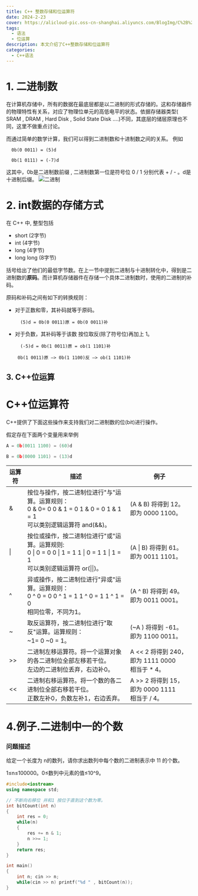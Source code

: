 ```yaml
---
title: C++ 整数存储和位运算符
date: 2024-2-23
cover: https://alicloud-pic.oss-cn-shanghai.aliyuncs.com/BlogImg/C%2B%2B%E8%AF%AD%E6%B3%95/%E4%BD%8D%E8%BF%90%E7%AE%97/%E5%B0%81%E9%9D%A2.png
tags:
  - 语法
  - 位运算
description: 本文介绍了C++整数存储和位运算符
categories:
  - C++语法
---
```

# 1. 二进制数

在计算机存储中，所有的数据在最底层都是以二进制的形式存储的。这和存储器件的物理特性有关系，对应了物理位单元的高低电平的状态。依据存储器类型( SRAM , DRAM , Hard Disk , Solid State Disk ....)不同，其底层的储层原理也不同，这里不做重点讨论。

而通过简单的数学计算，我们可以得到二进制数和十进制数之间的关系。 例如

``` shell
  0b(0 0011) = (5)d
  ```

```shell
  0b(1 0111) = (-7)d
  ```

这其中，0b是二进制数前缀 , 二进制数第一位是符号位 0 / 1 分别代表 + / - 。d是十进制后缀。
![二进制](https://alicloud-pic.oss-cn-shanghai.aliyuncs.com/BlogImg/C%2B%2B%E8%AF%AD%E6%B3%95/%E4%BD%8D%E8%BF%90%E7%AE%97/%E4%BA%8C%E8%BF%9B%E5%88%B6.png)
# 2. int数据的存储方式

在 C++ 中, 整型包括 

+ short (2字节)
+ int  (4字节)
+ long (4字节)
+ long long (8字节)

括号给出了他们的最低字节数。在上一节中提到二进制与十进制转化中，得到是二进制数的**原码**。而计算机存储器件在存储一个具体二进制数时，使用的二进制的补码。

原码和补码之间有如下的转换规则：

+ 对于正数和零，其补码就等于原码。

  ``` shell
    (5)d = 0b(0 0011)原 = 0b(0 0011)补
    ```

+ 对于负数，其补码等于该数 按位取反(除了符号位)再加上 1。

  ```shell
    (-5)d = 0b(1 0011)原 = ob(1 1101)补
    ```

   ```shell
    0b(1 0011)原 —> 0b(1 1100)反 —> ob(1 1101)补
    ```

## 3. C++位运算

# C++位运算符
C++提供了下面这些操作来支持我们对二进制数的位(bit)进行操作。

假定存在下面两个变量用来举例

```C++
A = 0b(0011 1100) = (60)d

B = 0b(0000 1101) = (13)d
```

| 运算符 | 描述                                                         | 例子                                               |
| ------ | ------------------------------------------------------------ | -------------------------------------------------- |
| &      | 按位与操作，按二进制位进行"与"运算。运算规则：<br>0 & 0= 0   0 & 1 = 0    1 & 0 = 0   1 & 1  = 1  <br>可以类别逻辑运算符 and(&&)。 | (A & B) 将得到 12。<br>即为 0000 1100。            |
| \|     | 按位或操作，按二进制位进行"或"运算。运算规则: <br> 0 \| 0 = 0   0 \| 1 = 1    1 \| 0 = 1    1 \| 1 = 1 <br>可以类别逻辑运算符 or(\|\|)。 | (A \| B) 将得到 61。<br>即为 0011 1101。           |
| ^      | 异或操作，按二进制位进行"异或"运算。运算规则：<br>0 ^ 0 = 0   0 ^ 1 = 1    1 ^ 0 = 1   1 ^ 1 = 0 <br>相同位零，不同为1。 | (A ^ B) 将得到 49。<br>即为 0011 0001。            |
| ~      | 取反运算符，按二进制位进行"取反"运算。运算规则：<br>~1= 0    ~0 = 1。 | (~A ) 将得到 -61。<br>即为 1100 0011。             |
| >>     | 二进制左移运算符。将一个运算对象的各二进制位全部左移若干位。<br>左边的二进制位丢弃，右边补0。 | A << 2 将得到 240，即为 1111 0000 <br>相当于 * 4。 |
| <<     | 二进制右移运算符。将一个数的各二进制位全部右移若干位。<br>正数左补0，负数左补1，右边丢弃。 | A >> 2 将得到 15，即为 0000 1111<br>相当于 / 4。   |                                     
# 4.例子.二进制中一的个数

### **问题描述**

给定一个长度为 n的数列，请你求出数列中每个数的二进制表示中 11 的个数。

1≤n≤100000。0≤数列中元素的值≤10^9。

```C++
#include<iostream>
using namespace std;

// 不断向右移位 并和1 按位于直到这个数为零。
int bitCount(int n)
{
    int res = 0;
    while(n)
    {
        res += n & 1;
        n >>= 1;
    }
    return res;
}

int main()
{
    int n; cin >> n;
    while(cin >> n) printf("%d " , bitCount(n));
}
```

